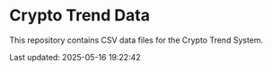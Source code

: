# Crypto Trend Data

This repository contains CSV data files for the Crypto Trend System.

Last updated: 2025-05-16 19:22:42
